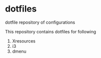 # dotfiles
dotfile repository of configurations

This repository contains dotfiles for following
1. Xresources
2. i3
3. dmenu
